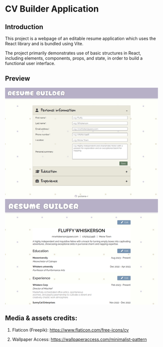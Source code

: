 # CV Builder Application
## Introduction 

This project is a webpage of an editable resume application which uses the React library and is bundled using Vite.

The project primarily demonstrates use of basic structures in React, including elements, components, props, and state, in order to build a functional user interface.

## Preview

[![CV App](./src/assets/demo1.png)](https://yuliana-r.github.io/cv-app/)
[![CV App](./src/assets/demo2.png)](https://yuliana-r.github.io/cv-app/)

## Media & assets credits:

1. Flaticon (Freepik): https://www.flaticon.com/free-icons/cv

2. Wallpaper Access: https://wallpaperaccess.com/minimalist-pattern 